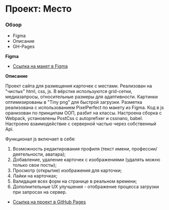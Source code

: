 # Проект: Место

### Обзор

* Figma
* Описание
* GH-Pages

**Figma**

* [Ссылка на макет в Figma](https://www.figma.com/file/2cn9N9jSkmxD84oJik7xL7/JavaScript.-Sprint-4?node-id=0%3A1)

**Описание**

Проект сайта для размещения карточек с местами. Реализован на "чистых" html, css, js. В вёрстке используются grid-сетки, медиазапросы, относительные размеры для адаптивности. Картинки оптимизированы в "Tiny png" для быстрой загрузки. Разметка реализована с использованием PixelPerfect по макету из Figma. Код в js оранизован по принципам ООП, разбит на классы. Настроена сборка с Webpack, установлены PostCss с autoprefixer и cssnano, babel. Настроено взаимодействие с серверной частью через собственный Api.

Функционал js включает в себя:
1. Возможность редактирования профиля (текст имени, профессии/деятельности, аватара);
2. Добавление, удаление карточек с изображениями (удалять можно только свои посты);
3. Просмотр (открытие) изображения для карточки;
4. Лайки на карточках;
5. Валидация всех форм на странице в реальном времени;
6. Дополнительные UX улучшения - отображение процесса загрузки при запросах на сервер.

* [Ссылка на проект в GitHub Pages](https://joniksid1.github.io/mesto/)
